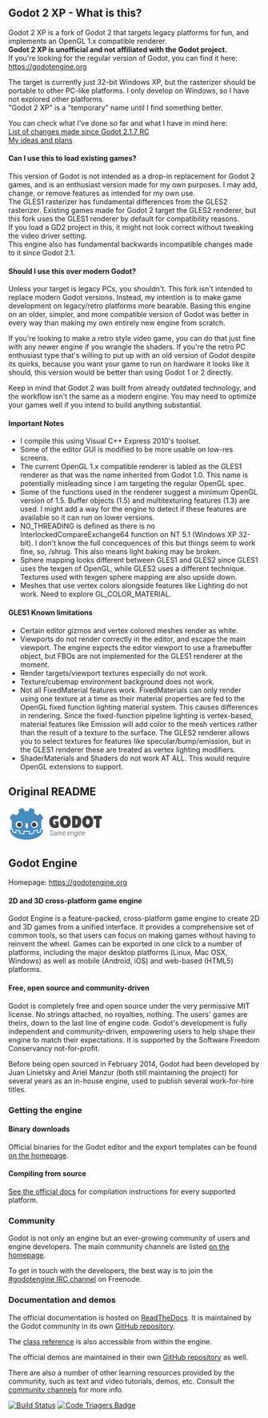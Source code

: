## Godot 2 XP - What is this?

Godot 2 XP is a fork of Godot 2 that targets legacy platforms for fun, and implements an OpenGL 1.x compatible renderer.  
**Godot 2 XP is unofficial and not affiliated with the Godot project.**  
If you're looking for the regular version of Godot, you can find it here: https://godotengine.org

The target is currently just 32-bit Windows XP, but the rasterizer should be portable to other PC-like platforms.
I only develop on Windows, so I have not explored other platforms.  
"Godot 2 XP" is a "temporary" name until I find something better.

You can check what I've done so far and what I have in mind here:  
[List of changes made since Godot 2.1.7 RC](/xp_changes.md)  
[My ideas and plans](/xp_ideas.md)  

#### Can I use this to load existing games?

This version of Godot is not intended as a drop-in replacement for Godot 2 games, and is an enthusiast version made for my own purposes.
I may add, change, or remove features as intended for my own use.  
The GLES1 rasterizer has fundamental differences from the GLES2 rasterizer.
Existing games made for Godot 2 target the GLES2 renderer, but this fork uses the GLES1 renderer by default for compatibility reasons.  
If you load a GD2 project in this, it might not look correct without tweaking the video driver setting.  
This engine also has fundamental backwards incompatible changes made to it since Godot 2.1.

#### Should I use this over modern Godot?

Unless your target is legacy PCs, you shouldn't. This fork isn't intended to replace modern Godot versions.
Instead, my intention is to make game development on legacy/retro platforms more bearable.
Basing this engine on an older, simpler, and more compatible version of Godot was better in every way than making my own entirely new engine from scratch.

If you're looking to make a retro style video game, you can do that just fine with any newer engine if you wrangle the shaders.
If you're the retro PC enthusiast type that's willing to put up with an old version of Godot despite its quirks, 
because you want your game to run on hardware it looks like it should, this version would be better than using Godot 1 or 2 directly.

Keep in mind that Godot 2 was built from already outdated technology, and the workflow isn't the same as a modern engine.
You may need to optimize your games well if you intend to build anything substantial.

#### Important Notes

- I compile this using Visual C++ Express 2010's toolset.
- Some of the editor GUI is modified to be more usable on low-res screens.
- The current OpenGL 1.x compatible renderer is labled as the GLES1 renderer as that was the name inherited from Godot 1.0.
  This name is potentially misleading since I am targeting the regular OpenGL spec.
- Some of the functions used in the renderer suggest a minimum OpenGL version of 1.5.
  Buffer objects (1.5) and multitexturing features (1.3) are used.
  I might add a way for the engine to detect if these features are available so it can run on lower versions.
- NO_THREADING is defined as there is no InterlockedCompareExchange64 function on NT 5.1 (Windows XP 32-bit).
  I don't know the full concequences of this but things seem to work fine, so, /shrug.
  This also means light baking may be broken.
- Sphere mapping looks different between GLES1 and GLES2 since GLES1 uses the texgen of OpenGL, while GLES2 uses a different technique.
  Textures used with texgen sphere mapping are also upside down.
- Meshes that use vertex colors alongside features like Lighting do not work. Need to explore GL_COLOR_MATERIAL.

#### GLES1 Known limitations

- Certain editor gizmos and vertex colored meshes render as white.
- Viewports do not render correctly in the editor, and escape the main viewport.
  The engine expects the editor viewport to use a framebuffer object, but FBOs are not implemented for the GLES1 renderer at the moment.
- Render targets/viewport textures especially do not work.
- Texture/cubemap environment background does not work.
- Not all FixedMaterial features work. FixedMaterials can only render using one texture at a time
  as their material properties are fed to the OpenGL fixed function lighting material system.
  This causes differences in rendering. Since the fixed-function pipeline lighting is vertex-based,
  material features like Emission will add color to the mesh vertices rather than the result of a texture to the surface.
  The GLES2 renderer allows you to select textures for features like specular/bump/emission, but in the GLES1 renderer
  these are treated as vertex lighting modifiers.
- ShaderMaterials and Shaders do not work AT ALL. This would require OpenGL extensions to support.

## Original README

[![GODOT](/logo.png)](https://godotengine.org)

## Godot Engine

Homepage: https://godotengine.org

#### 2D and 3D cross-platform game engine

Godot Engine is a feature-packed, cross-platform game engine to create 2D and
3D games from a unified interface. It provides a comprehensive set of common
tools, so that users can focus on making games without having to reinvent the
wheel. Games can be exported in one click to a number of platforms, including
the major desktop platforms (Linux, Mac OSX, Windows) as well as mobile
(Android, iOS) and web-based (HTML5) platforms.

#### Free, open source and community-driven

Godot is completely free and open source under the very permissive MIT license.
No strings attached, no royalties, nothing. The users' games are theirs, down
to the last line of engine code. Godot's development is fully independent and
community-driven, empowering users to help shape their engine to match their
expectations. It is supported by the Software Freedom Conservancy
not-for-profit.

Before being open sourced in February 2014, Godot had been developed by Juan
Linietsky and Ariel Manzur (both still maintaining the project) for several
years as an in-house engine, used to publish several work-for-hire titles.

### Getting the engine

#### Binary downloads

Official binaries for the Godot editor and the export templates can be found
[on the homepage](https://godotengine.org/download).

#### Compiling from source

[See the official docs](http://docs.godotengine.org/en/latest/development/compiling/)
for compilation instructions for every supported platform.

### Community

Godot is not only an engine but an ever-growing community of users and engine
developers. The main community channels are listed [on the homepage](https://godotengine.org/community).

To get in touch with the developers, the best way is to join the
[#godotengine IRC channel](https://webchat.freenode.net/?channels=godotengine)
on Freenode.

### Documentation and demos

The official documentation is hosted on [ReadTheDocs](http://docs.godotengine.org).
It is maintained by the Godot community in its own [GitHub repository](https://github.com/godotengine/godot-docs).

The [class reference](http://docs.godotengine.org/en/latest/classes/)
is also accessible from within the engine.

The official demos are maintained in their own [GitHub repository](https://github.com/godotengine/godot-demo-projects)
as well.

There are also a number of other learning resources provided by the community,
such as text and video tutorials, demos, etc. Consult the [community channels](https://godotengine.org/community)
for more info.

[![Build Status](https://travis-ci.org/godotengine/godot.svg?branch=master)](https://travis-ci.org/godotengine/godot)
[![Code Triagers Badge](https://www.codetriage.com/godotengine/godot/badges/users.svg)](https://www.codetriage.com/godotengine/godot)
